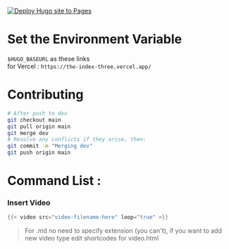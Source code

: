 [![Deploy Hugo site to Pages](https://github.com/Samestora/Samestora.github.io/actions/workflows/hugo.yaml/badge.svg?branch=dev)](https://github.com/Samestora/Samestora.github.io/actions/workflows/hugo.yaml)

# Set the Environment Variable
`$HUGO_BASEURL` as these links  
for Vercel : `https://the-index-three.vercel.app/`

# Contributing
```bash
# After push to dev
git checkout main
git pull origin main
git merge dev
# Resolve any conflicts if they arise, then:
git commit -m "Merging dev"
git push origin main
```

# Command List :
### Insert Video
```go
{{< video src="video-filename-here" loop="true" >}}
```
> For .md no need to specify extension (you can't), if you want to add new video type edit shortcodes for video.html

